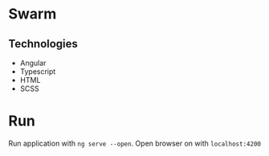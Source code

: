 # Swarm

## Technologies

- Angular
- Typescript
- HTML
- SCSS

# Run

Run application with `ng serve --open`.
Open browser on with `localhost:4200`
